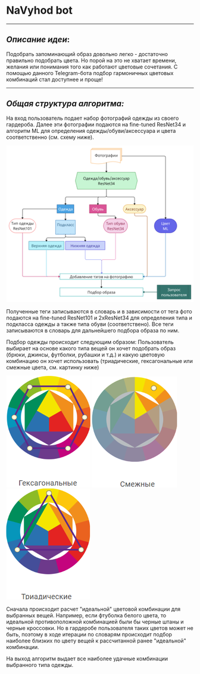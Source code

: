 # NaVyhod bot
---

## _Описание идеи_:
Подобрать запоминающий образ довольно легко - достаточно правильно подобрать цвета. Но порой на это не хватает времени, желания или понимания того как работают цветовые сочетания. С помощью данного Telegram-бота подбор гармоничных цветовых комбинаций стал доступнее и проще!

---
## _Общая структура алгоритма:_
На вход пользователь подает набор фотографий одежды из своего гардероба. Далее эти фотографии подаются на fine-tuned ResNet34 и алгоритм ML для определения одежды/обуви/аксессуара и цвета соответственно (см. схему ниже).

![alt-text-1](Схема_алгоритма.png)

Полученные теги записываются в словарь и в зависимости от тега фото подаются на fine-tuned ResNet101 и 2xResNet34 для определения типа и подкласса одежды а также типа обуви (соответствено).
Все теги записываются в словарь для дальнейшего подбора образа по ним. 

Подбор одежды происходит следующим образом: 
Пользователь выбирает на основе какого типа вещей он хочет подобрать образ (брюки, джинсы, футболки, рубашки и т.д.) и какую цветовую комбинацию он хочет использовать (триадические, гексагональные или смежные цвета, см. картинку ниже)

![alt-text-2](Гексагональные.png) ![alt-text-3](Смежные.png) ![alt-text-4](Триадические.png)

Сначала происходит расчет "идеальной" цветовой комбинации для выбранных вещей. Например, если фтуболка белого цвета, то идеальной противоположной комбинацией были бы черные штаны и черные кроссовки. Но в гардеробе пользователя таких цветов может не быть, поэтому в ходе итерации по словарям происходит подбор наиболее близких по цвету вещей к рассчитанной ранее "идеальной" комбинации.

На выход алгоритм выдает все наиболее удачные комбинации выбранного типа одежды. 
